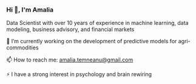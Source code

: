 ### Hi 👋, I'm Amalia

Data Scientist with over 10 years of experience in machine learning, data modeling, business advisory, and financial markets


🔭 I’m currently working on the development of predictive models for agri-commodities


📫 How to reach me: amalia.temneanu@gmail.com

⚡ I have a strong interest in psychology and brain rewiring

